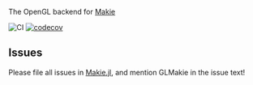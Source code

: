 The OpenGL backend for [Makie](https://github.com/JuliaPlots/Makie.jl)

![CI](https://github.com/JuliaPlots/GLMakie.jl/workflows/CI/badge.svg)
[![codecov](https://codecov.io/gh/JuliaPlots/GLMakie.jl/branch/master/graph/badge.svg)](https://codecov.io/gh/JuliaPlots/GLMakie.jl)

## Issues
Please file all issues in [Makie.jl](https://github.com/JuliaPlots/Makie.jl/issues/new), and mention GLMakie in the issue text!

